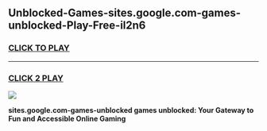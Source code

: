 
## Unblocked-Games-sites.google.com-games-unblocked-Play-Free-il2n6
<h3>
<a href="https://premium76.site?title=sites.google.com-games-unblocked&ref=18A1">CLICK TO PLAY</a></h3>
<hr>

<h3>
<a href="https://premium76.site?title=sites.google.com-games-unblocked&ref=18A1">CLICK 2 PLAY</a>
  
</h3>

<a href="https://premium76.site?title=sites.google.com-games-unblocked&ref=18A1"><img src="https://clearcache.store/games.png"></a>


**sites.google.com-games-unblocked games unblocked: Your Gateway to Fun and Accessible Online Gaming**
